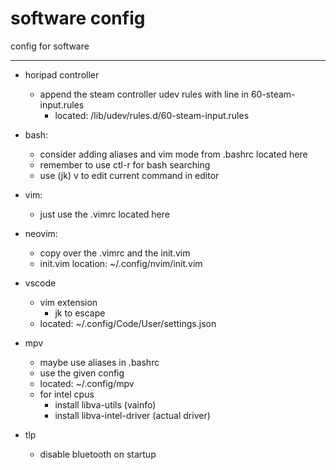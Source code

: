 # software config
config for software 

---

- horipad controller
    - append the steam controller udev rules with line in 60-steam-input.rules
        - located: /lib/udev/rules.d/60-steam-input.rules 

- bash:
  - consider adding aliases and vim mode from .bashrc located here
  - remember to use ctl-r for bash searching
  - use (jk) v to edit current command in editor

- vim:
    - just use the .vimrc located here

- neovim:
    - copy over the .vimrc and the init.vim
    - init.vim location: ~/.config/nvim/init.vim

- vscode
    - vim extension
        - jk to escape 
    - located: ~/.config/Code/User/settings.json

- mpv
    - maybe use aliases in .bashrc
    - use the given config
    - located: ~/.config/mpv
    - for intel cpus
        - install libva-utils (vainfo)
        - install libva-intel-driver (actual driver)

- tlp
    - disable bluetooth on startup
